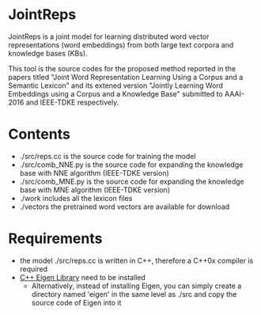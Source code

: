 # JointReps
JointReps is a joint model for learning distributed word vector representations (word embeddings) from both large text corpora and knowledge bases (KBs). 

This tool is the source codes for the proposed method reported in the papers titled "Joint Word Representation Learning Using a Corpus and a Semantic Lexicon" and its extened version "Jointly Learning Word Embeddings using a Corpus and a Knowledge Base" submitted to AAAI-2016 and IEEE-TDKE respectively.

# Contents
* ./src/reps.cc is the source code for training the model
* ./src/comb_NNE.py is the source code for expanding the knowledge base with NNE algorithm (IEEE-TDKE version)
* ./src/comb_MNE.py is the source code for expanding the knowledge base with MNE algorithm (IEEE-TDKE version)
* ./work includes all the lexicon files
* ./vectors the pretrained word vectors are available for download

# Requirements
* the model ./src/reps.cc is written in C++, therefore a C++0x compiler is required
* [C++ Eigen Library](http://eigen.tuxfamily.org/index.php?title=Main_Page) need to be installed
  * Alternatively, instead of installing Eigen, you can simply create a directory named 'eigen' in the same level as ./src and copy the source code of Eigen into it
